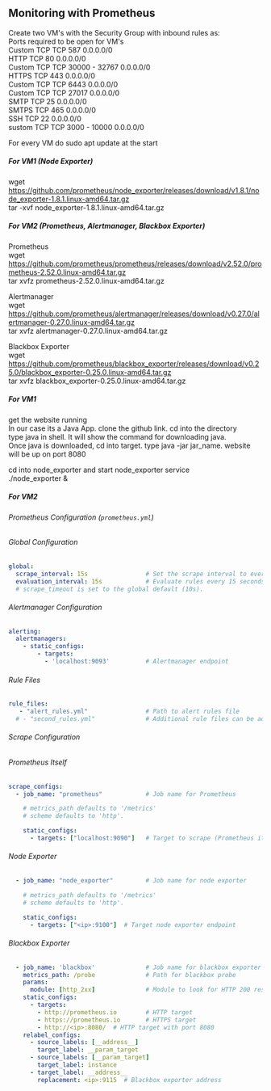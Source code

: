 ## Monitoring with Prometheus  

Create two VM's with the Security Group with inbound rules as:  
Ports required to be open for VM's  
Custom TCP	TCP	587	0.0.0.0/0  
HTTP	TCP	80	0.0.0.0/0  
Custom TCP	TCP	30000 - 32767	0.0.0.0/0  
HTTPS	TCP	443	0.0.0.0/0  
Custom TCP	TCP	6443	0.0.0.0/0  
Custom TCP	TCP	27017	0.0.0.0/0  
SMTP	TCP	25	0.0.0.0/0  
SMTPS	TCP	465	0.0.0.0/0  
SSH	TCP	22	0.0.0.0/0  
sustom TCP	TCP	3000 - 10000	0.0.0.0/0  


For every VM do sudo apt update at the start  

##### For VM1 (Node Exporter)  
wget https://github.com/prometheus/node_exporter/releases/download/v1.8.1/node_exporter-1.8.1.linux-amd64.tar.gz  
tar -xvf node_exporter-1.8.1.linux-amd64.tar.gz  

##### For VM2 (Prometheus, Alertmanager, Blackbox Exporter)
Prometheus  
wget https://github.com/prometheus/prometheus/releases/download/v2.52.0/prometheus-2.52.0.linux-amd64.tar.gz  
tar xvfz prometheus-2.52.0.linux-amd64.tar.gz  

Alertmanager  
wget https://github.com/prometheus/alertmanager/releases/download/v0.27.0/alertmanager-0.27.0.linux-amd64.tar.gz  
tar xvfz alertmanager-0.27.0.linux-amd64.tar.gz  

Blackbox Exporter  
wget https://github.com/prometheus/blackbox_exporter/releases/download/v0.25.0/blackbox_exporter-0.25.0.linux-amd64.tar.gz  
tar xvfz blackbox_exporter-0.25.0.linux-amd64.tar.gz  


##### For VM1  
get the website running   
In our case its a Java App. clone the github link.  cd into the directory  
type java in  shell. It will show the command for downloading java.  
Once java is downloaded, cd into target.  type java -jar jar_name. website will be up on port 8080  
 
cd into node_exporter and start node_exporter service  
./node_exporter &  

##### For VM2

###### Prometheus Configuration (`prometheus.yml`)

###### Global Configuration
```yaml
global:
  scrape_interval: 15s                # Set the scrape interval to every 15 seconds. Default is every 1 minute.
  evaluation_interval: 15s            # Evaluate rules every 15 seconds. The default is every 1 minute.
  # scrape_timeout is set to the global default (10s).
```

###### Alertmanager Configuration
```yaml
alerting:
  alertmanagers:
    - static_configs:
        - targets:
          - 'localhost:9093'          # Alertmanager endpoint
```

######  Rule Files
```yaml
rule_files:
   - "alert_rules.yml"                # Path to alert rules file
  # - "second_rules.yml"              # Additional rule files can be added here
```

######  Scrape Configuration
######  Prometheus Itself
```yaml
scrape_configs:
  - job_name: "prometheus"            # Job name for Prometheus

    # metrics_path defaults to '/metrics'
    # scheme defaults to 'http'.

    static_configs:
      - targets: ["localhost:9090"]   # Target to scrape (Prometheus itself)
```

###### Node Exporter
```yaml
  - job_name: "node_exporter"         # Job name for node exporter

    # metrics_path defaults to '/metrics'
    # scheme defaults to 'http'.

    static_configs:
      - targets: ["<ip>:9100"]  # Target node exporter endpoint
```

###### Blackbox Exporter
```yaml
  - job_name: 'blackbox'              # Job name for blackbox exporter
    metrics_path: /probe              # Path for blackbox probe
    params:
      module: [http_2xx]              # Module to look for HTTP 200 response
    static_configs:
      - targets:
        - http://prometheus.io        # HTTP target
        - https://prometheus.io       # HTTPS target
        - http://<ip>:8080/  # HTTP target with port 8080
    relabel_configs:
      - source_labels: [__address__]
        target_label: __param_target
      - source_labels: [__param_target]
        target_label: instance
      - target_label: __address__
        replacement: <ip>:9115  # Blackbox exporter address
```